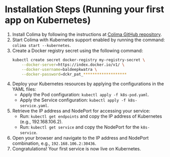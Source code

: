 # Installation Steps (Running your first app on Kubernetes)

1. Install Colima by following the instructions at [Colima GitHub repository](https://github.com/abiosoft/colima/).
2. Start Colima with Kubernetes support enabled by running the command: `colima start --kubernetes`.
3. Create a Docker registry secret using the following command:
   ```bash
   kubectl create secret docker-registry my-registry-secret \
       --docker-server=https://index.docker.io/v1/ \
       --docker-username=baldeepkwatra \
       --docker-password=dckr_pat_*******************
   ```
4. Deploy your Kubernetes resources by applying the configurations in the YAML files:
   - Apply the Pod configuration: `kubectl apply -f k8s-pod.yaml`.
   - Apply the Service configuration: `kubectl apply -f k8s-service.yaml`.
5. Retrieve the IP address and NodePort for accessing your service:
   - Run: `kubectl get endpoints` and copy the IP address of Kubernetes (e.g., 192.168.106.2).
   - Run: `kubectl get service` and copy the NodePort for the `k8s-service`.
6. Open your browser and navigate to the IP address and NodePort combination, e.g., `192.168.106.2:30436`.
7. Congratulations! Your first service is now live on Kubernetes.